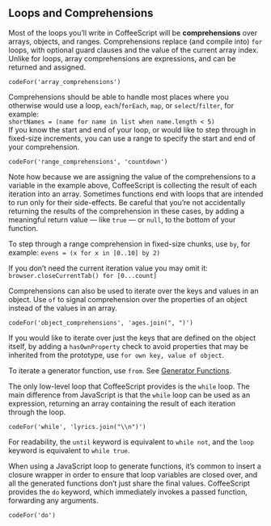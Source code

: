 ## Loops and Comprehensions

Most of the loops you’ll write in CoffeeScript will be **comprehensions** over arrays, objects, and ranges. Comprehensions replace (and compile into) `for` loops, with optional guard clauses and the value of the current array index. Unlike for loops, array comprehensions are expressions, and can be returned and assigned.

```
codeFor('array_comprehensions')
```

Comprehensions should be able to handle most places where you otherwise would use a loop, `each`/`forEach`, `map`, or `select`/`filter`, for example:<br>
`shortNames = (name for name in list when name.length < 5)`<br>
If you know the start and end of your loop, or would like to step through in fixed-size increments, you can use a range to specify the start and end of your comprehension.

```
codeFor('range_comprehensions', 'countdown')
```

Note how because we are assigning the value of the comprehensions to a variable in the example above, CoffeeScript is collecting the result of each iteration into an array. Sometimes functions end with loops that are intended to run only for their side-effects. Be careful that you’re not accidentally returning the results of the comprehension in these cases, by adding a meaningful return value — like `true` — or `null`, to the bottom of your function.

To step through a range comprehension in fixed-size chunks, use `by`, for example:
`evens = (x for x in [0..10] by 2)`

If you don’t need the current iteration value you may omit it:
`browser.closeCurrentTab() for [0...count]`

Comprehensions can also be used to iterate over the keys and values in an object. Use `of` to signal comprehension over the properties of an object instead of the values in an array.

```
codeFor('object_comprehensions', 'ages.join(", ")')
```

If you would like to iterate over just the keys that are defined on the object itself, by adding a `hasOwnProperty` check to avoid properties that may be inherited from the prototype, use `for own key, value of object`.

To iterate a generator function, use `from`. See [Generator Functions](#generator-iteration).

The only low-level loop that CoffeeScript provides is the `while` loop. The main difference from JavaScript is that the `while` loop can be used as an expression, returning an array containing the result of each iteration through the loop.

```
codeFor('while', 'lyrics.join("\\n")')
```

For readability, the `until` keyword is equivalent to `while not`, and the `loop` keyword is equivalent to `while true`.

When using a JavaScript loop to generate functions, it’s common to insert a closure wrapper in order to ensure that loop variables are closed over, and all the generated functions don’t just share the final values. CoffeeScript provides the `do` keyword, which immediately invokes a passed function, forwarding any arguments.

```
codeFor('do')
```
